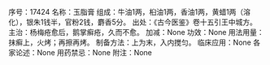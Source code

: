 序号：17424
名称：玉脂膏
组成：牛油1两，桕油1两，香油1两，黄蜡1两（溶化），银朱1钱半，官粉2钱，麝香5分。
出处：《古今医鉴》卷十五引王中城方。
主治：杨梅疮愈后，鹅掌癣疮，久而不愈。
加减：None
功效：None
用法用量：抹癣上，火烤；再擦再烤。
制备方法：上为末，入内搅匀。
临床应用：None
各家论述：None
用药禁忌：None
附注：None
